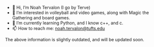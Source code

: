 - 👋 Hi, I’m Noah Tervalon (I go by Terve)
- 👀 I’m interested in volleyball and video games, along with Magic the Gathering and board games.
- 🌱 I’m currently learning Python, and I know c++, and c.
- 📫 How to reach me: noah.tervalon@tufts.edu

The above information is slightly outdated, and will be updated soon.

<!---
Noah-Terve/Noah-Terve is a ✨ special ✨ repository because its `README.md` (this file) appears on your GitHub profile.
You can click the Preview link to take a look at your changes.
--->
